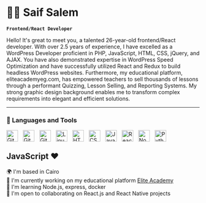 # 🏄‍♂️ Saif Salem

**`Frontend/React Developer`**

Hello! It's great to meet you, a talented 26-year-old frontend/React developer. With over 2.5 years of experience, I have excelled as a WordPress Developer proficient in PHP, JavaScript, HTML, CSS, jQuery, and AJAX. You have also demonstrated expertise in WordPress Speed Optimization and have successfully utilized React and Redux to build headless WordPress websites. Furthermore, my educational platform, eliteacademyeg.com, has empowered teachers to sell thousands of lessons through a performant Quizzing, Lesson Selling, and Reporting Systems. My strong graphic design background enables me to transform complex requirements into elegant and efficient solutions.

---

### 🧰 Languages and Tools


<img align="left" alt="Git" width="30px" style="padding-right:10px;" src="https://cdn.jsdelivr.net/gh/devicons/devicon/icons/wordpress/wordpress-original.svg" />
<img align="left" alt="Git" width="30px" style="padding-right:10px;" src="https://cdn.jsdelivr.net/gh/devicons/devicon/icons/php/php-plain.svg" />
<img align="left" alt="Git" width="30px" style="padding-right:10px;" src="https://cdn.jsdelivr.net/gh/devicons/devicon/icons/git/git-original.svg" />
<img align="left" alt="Linux" width="30px" style="padding-right:10px;" src="https://cdn.jsdelivr.net/gh/devicons/devicon/icons/linux/linux-original.svg" />
<img align="left" alt="HTML" width="30px" style="padding-right:10px;" src="https://cdn.jsdelivr.net/gh/devicons/devicon/icons/html5/html5-plain.svg" />
<img align="left" alt="CSS" width="30px" style="padding-right:10px;" src="https://cdn.jsdelivr.net/gh/devicons/devicon/icons/css3/css3-plain.svg" />
<img align="left" alt="JavaScript" width="30px" style="padding-right:10px;" src="https://cdn.jsdelivr.net/gh/devicons/devicon/icons/javascript/javascript-plain.svg" />
<img align="left" alt="React" width="30px" style="padding-right:10px;" src="https://cdn.jsdelivr.net/gh/devicons/devicon/icons/react/react-original.svg" />
<img align="left" alt="NodeJS" width="30px" style="padding-right:10px;" src="https://cdn.jsdelivr.net/gh/devicons/devicon/icons/nodejs/nodejs-original.svg" />
<img align="left" alt="Python" width="30px" style="padding-right:10px;" src="https://cdn.jsdelivr.net/gh/devicons/devicon/icons/python/python-plain.svg" />
<br />

#

## JavaScript ❤️

🌍  I'm based in Cairo<br>
🚀  I'm currently working on my educational platform <a href="https://eliteacademyeg.com">Elite Academy</a><br>
🧠  I'm learning Node.js, express, docker<br>
🤝  I'm open to collaborating on React.js and React Native projects<br>
